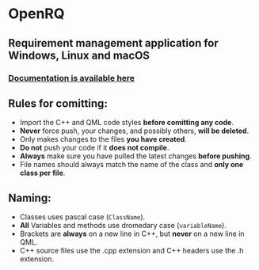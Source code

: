# OpenRQ
## Requirement management application for Windows, Linux and macOS

### [Documentation is available here](https://kraxarn.github.io/OpenRQdoc)

## Rules for comitting:
* Import the C++ and QML code styles **before comitting any code**.
* **Never** force push, your changes, and possibly others, **will be deleted**.
* Only makes changes to the files **you have created**.
* **Do not** push your code if it **does not compile**.
* **Always** make sure you have pulled the latest changes **before pushing**.
* File names should always match the name of the class and **only one class per file**.

## Naming:
* Classes uses pascal case (`ClassName`).
* **All** Variables and methods use dromedary case (`variableName`).
* Brackets are **always** on a new line in C++, but **never** on a new line in QML.
* C++ source files use the .cpp extension and C++ headers use the .h extension.